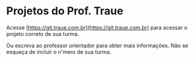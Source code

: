 # Projetos do Prof. Traue


Acesse [https://git.traue.com.br](https://git.traue.com.br) para acessar o projeto correto de sua turma.


Ou escreva ao professor orientador para obter mais informações. Não se esqueça de incluir o n'mero de sua turma.



